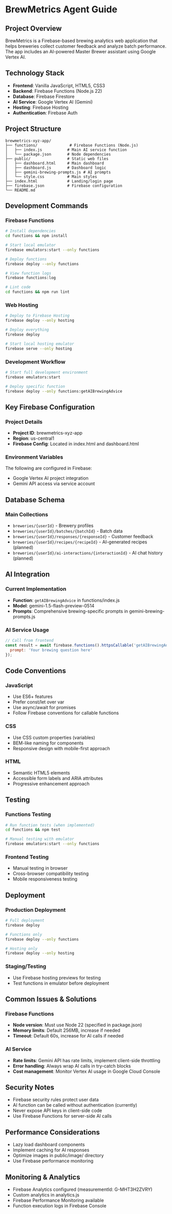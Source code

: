 # BrewMetrics Agent Guide

## Project Overview
BrewMetrics is a Firebase-based brewing analytics web application that helps breweries collect customer feedback and analyze batch performance. The app includes an AI-powered Master Brewer assistant using Google Vertex AI.

## Technology Stack
- **Frontend**: Vanilla JavaScript, HTML5, CSS3
- **Backend**: Firebase Functions (Node.js 22)
- **Database**: Firebase Firestore
- **AI Service**: Google Vertex AI (Gemini)
- **Hosting**: Firebase Hosting
- **Authentication**: Firebase Auth

## Project Structure
```
brewmetrics-xyz-app/
├── functions/              # Firebase Functions (Node.js)
│   ├── index.js           # Main AI service function
│   └── package.json       # Node dependencies
├── public/                # Static web files
│   ├── dashboard.html     # Main dashboard
│   ├── dashboard.js       # Dashboard logic
│   ├── gemini-brewing-prompts.js # AI prompts
│   └── style.css          # Main styles
├── index.html             # Landing/login page
├── firebase.json          # Firebase configuration
└── README.md
```

## Development Commands

### Firebase Functions
```bash
# Install dependencies
cd functions && npm install

# Start local emulator
firebase emulators:start --only functions

# Deploy functions
firebase deploy --only functions

# View function logs
firebase functions:log

# Lint code
cd functions && npm run lint
```

### Web Hosting
```bash
# Deploy to Firebase Hosting
firebase deploy --only hosting

# Deploy everything
firebase deploy

# Start local hosting emulator
firebase serve --only hosting
```

### Development Workflow
```bash
# Start full development environment
firebase emulators:start

# Deploy specific function
firebase deploy --only functions:getAIBrewingAdvice
```

## Key Firebase Configuration

### Project Details
- **Project ID**: brewmetrics-xyz-app
- **Region**: us-central1
- **Firebase Config**: Located in index.html and dashboard.html

### Environment Variables
The following are configured in Firebase:
- Google Vertex AI project integration
- Gemini API access via service account

## Database Schema

### Main Collections
- `breweries/{userId}` - Brewery profiles
- `breweries/{userId}/batches/{batchId}` - Batch data
- `breweries/{userId}/responses/{responseId}` - Customer feedback
- `breweries/{userId}/recipes/{recipeId}` - AI-generated recipes (planned)
- `breweries/{userId}/ai-interactions/{interactionId}` - AI chat history (planned)

## AI Integration

### Current Implementation
- **Function**: `getAIBrewingAdvice` in functions/index.js
- **Model**: gemini-1.5-flash-preview-0514
- **Prompts**: Comprehensive brewing-specific prompts in gemini-brewing-prompts.js

### AI Service Usage
```javascript
// Call from frontend
const result = await firebase.functions().httpsCallable('getAIBrewingAdvice')({
  prompt: 'Your brewing question here'
});
```

## Code Conventions

### JavaScript
- Use ES6+ features
- Prefer const/let over var
- Use async/await for promises
- Follow Firebase conventions for callable functions

### CSS
- Use CSS custom properties (variables)
- BEM-like naming for components
- Responsive design with mobile-first approach

### HTML
- Semantic HTML5 elements
- Accessible form labels and ARIA attributes
- Progressive enhancement approach

## Testing

### Functions Testing
```bash
# Run function tests (when implemented)
cd functions && npm test

# Manual testing with emulator
firebase emulators:start --only functions
```

### Frontend Testing
- Manual testing in browser
- Cross-browser compatibility testing
- Mobile responsiveness testing

## Deployment

### Production Deployment
```bash
# Full deployment
firebase deploy

# Functions only
firebase deploy --only functions

# Hosting only
firebase deploy --only hosting
```

### Staging/Testing
- Use Firebase hosting previews for testing
- Test functions in emulator before deployment

## Common Issues & Solutions

### Firebase Functions
- **Node version**: Must use Node 22 (specified in package.json)
- **Memory limits**: Default 256MB, increase if needed
- **Timeout**: Default 60s, increase for AI calls if needed

### AI Service
- **Rate limits**: Gemini API has rate limits, implement client-side throttling
- **Error handling**: Always wrap AI calls in try-catch blocks
- **Cost management**: Monitor Vertex AI usage in Google Cloud Console

## Security Notes
- Firebase security rules protect user data
- AI function can be called without authentication (currently)
- Never expose API keys in client-side code
- Use Firebase Functions for server-side AI calls

## Performance Considerations
- Lazy load dashboard components
- Implement caching for AI responses
- Optimize images in public/image/ directory
- Use Firebase performance monitoring

## Monitoring & Analytics
- Firebase Analytics configured (measurementId: G-MHT3H2ZVRY)
- Custom analytics in analytics.js
- Firebase Performance Monitoring available
- Function execution logs in Firebase Console
